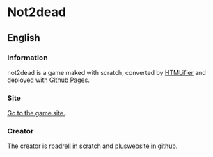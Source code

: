 # Not2dead
## English
### Information
not2dead is a game maked with scratch, converted by [HTMLifier](https://sheeptester.github.io/htmlifier/) and deployed with [Github Pages](https://github.io). 
### Site
[Go to the game site.](https://resolquem.github.io/not2dead/en/).
### Creator
The creator is [rpadrell in scratch](https://scratch.mit.edu/users/rpadrell/) and [pluswebsite in github](https://github.com/pluswebsite/).
